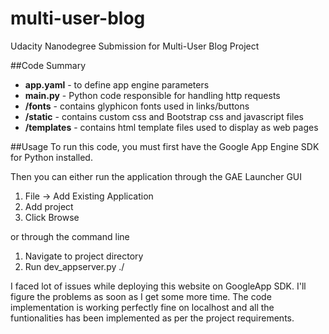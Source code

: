 # multi-user-blog
Udacity Nanodegree Submission for Multi-User Blog Project

##Code Summary
  - **app.yaml** - to define app engine parameters
  - **main.py** - Python code responsible for handling http requests
  - **/fonts** - contains glyphicon fonts used in links/buttons
  - **/static** - contains custom css and Bootstrap css and javascript files
  - **/templates** - contains html template files used to display as web pages

##Usage
To run this code, you must first have the Google App Engine SDK for Python installed.

Then you can either run the application through the GAE Launcher GUI

1. File -> Add Existing Application
2. Add project
3. Click Browse

or through the command line
1. Navigate to project directory
2. Run dev_appserver.py ./

I faced lot of issues while deploying this website on GoogleApp SDK.
I'll figure the problems as soon as I get some more time. The code implementation is
working perfectly fine on localhost and all the funtionalities has been implemented as per the project requirements.

